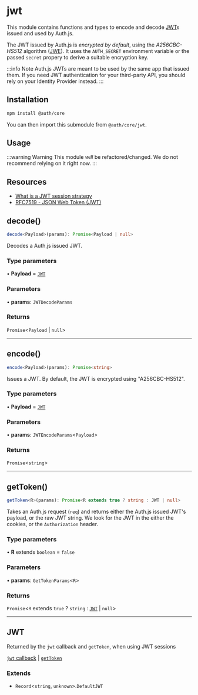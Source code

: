 # jwt

This module contains functions and types
to encode and decode [JWT](https://authjs.dev/concepts/session-strategies#jwt)s
issued and used by Auth.js.

The JWT issued by Auth.js is _encrypted by default_, using the _A256CBC-HS512_ algorithm ([JWE](https://www.rfc-editor.org/rfc/rfc7518.html#section-5.2.5)).
It uses the `AUTH_SECRET` environment variable or the passed `secret` propery to derive a suitable encryption key.

:::info Note
Auth.js JWTs are meant to be used by the same app that issued them.
If you need JWT authentication for your third-party API, you should rely on your Identity Provider instead.
:::

## Installation

```bash npm2yarn
npm install @auth/core
```

You can then import this submodule from `@auth/core/jwt`.

## Usage

:::warning Warning
This module *will* be refactored/changed. We do not recommend relying on it right now.
:::

## Resources

- [What is a JWT session strategy](https://authjs.dev/concepts/session-strategies#jwt)
- [RFC7519 - JSON Web Token (JWT)](https://www.rfc-editor.org/rfc/rfc7519)

## decode()

```ts
decode<Payload>(params): Promise<Payload | null>
```

Decodes a Auth.js issued JWT.

### Type parameters

• **Payload** = [`JWT`](jwt.md#jwt)

### Parameters

• **params**: `JWTDecodeParams`

### Returns

`Promise`\<`Payload` \| `null`\>

***

## encode()

```ts
encode<Payload>(params): Promise<string>
```

Issues a JWT. By default, the JWT is encrypted using "A256CBC-HS512".

### Type parameters

• **Payload** = [`JWT`](jwt.md#jwt)

### Parameters

• **params**: `JWTEncodeParams`\<`Payload`\>

### Returns

`Promise`\<`string`\>

***

## getToken()

```ts
getToken<R>(params): Promise<R extends true ? string : JWT | null>
```

Takes an Auth.js request (`req`) and returns either the Auth.js issued JWT's payload,
or the raw JWT string. We look for the JWT in the either the cookies, or the `Authorization` header.

### Type parameters

• **R** extends `boolean` = `false`

### Parameters

• **params**: `GetTokenParams`\<`R`\>

### Returns

`Promise`\<`R` extends `true` ? `string` : [`JWT`](jwt.md#jwt) \| `null`\>

***

## JWT

Returned by the `jwt` callback and `getToken`, when using JWT sessions

[`jwt` callback](https://next-auth.js.org/configuration/callbacks#jwt-callback) | [`getToken`](https://next-auth.js.org/tutorials/securing-pages-and-api-routes#using-gettoken)

### Extends

- `Record`\<`string`, `unknown`\>.`DefaultJWT`
